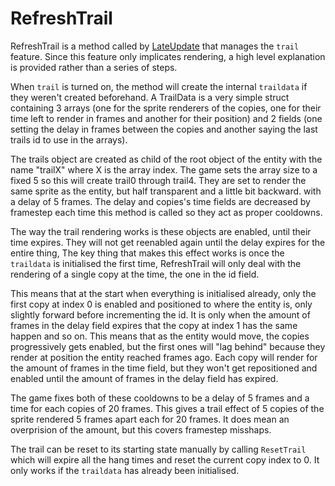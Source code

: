 # RefreshTrail
RefreshTrail is a method called by [LateUpdate](Unity%20events/LateUpdate.md) that manages the `trail` feature. Since this feature only implicates rendering, a high level explanation is provided rather than a series of steps.

When `trail` is turned on, the method will create the internal `traildata` if they weren't created beforehand. A TrailData is a very simple struct containing 3 arrays (one for the sprite renderers of the copies, one for their time left to render  in frames and another for their position) and 2 fields (one setting the delay in frames between the copies and another saying the last trails id to use in the arrays).

The trails object are created as child of the root object of the entity with the name "trailX" where X is the array index. The game sets the array size to a fixed 5 so this will create trail0 through trail4. They are set to render the same sprite as the entity, but half transparent and a little bit backward. with a delay of 5 frames. The delay and copies's time fields are decreased by framestep each time this method is called so they act as proper cooldowns.

The way the trail rendering works is these objects are enabled, until their time expires. They will not get reenabled again until the delay expires for the entire thing, The key thing that makes this effect works is once the `traildata` is initialised the first time, RefreshTrail will only deal with the rendering of a single copy at the time, the one in the id field.

This means that at the start when everything is initialised already, only the first copy at index 0 is enabled and positioned to where the entity is, only slightly forward before incrementing the id. It is only when the amount of frames in the delay field expires that the copy at index 1 has the same happen and so on. This means that as the entity would move, the copies progressively gets enabled, but the first ones will "lag behind" because they render at position the entity reached frames ago. Each copy will render for the amount of frames in the time field, but they won't get repositioned and enabled until the amount of frames in the delay field has expired.

The game fixes both of these cooldowns to be a delay of 5 frames and a time for each copies of 20 frames. This gives a trail effect of 5 copies of the sprite rendered 5 frames apart each for 20 frames. It does mean an overprision of the amount, but this covers framestep misshaps.

The trail can be reset to its starting state manually by calling `ResetTrail` which will expire all the hang times and reset the current copy index to 0. It only works if the `traildata` has already been initialised.
